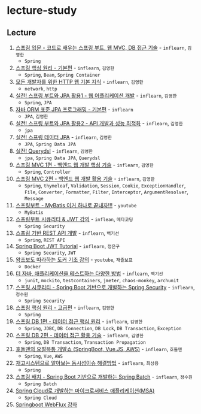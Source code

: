 # lecture-study

## Lecture

1. [스프링 입문 - 코드로 배우는 스프링 부트, 웹 MVC, DB 접근 기술](./1) - `inflearn`, `김영한`
   - `Spring`
2. [스프링 핵심 원리 - 기본편](./2) - `inflearn`, `김영한`
   - `Spring`, `Bean`, `Spring Container`
3. [모든 개발자를 위한 HTTP 웹 기본 지식](./3) - `inflearn`, `김영한`
   - `network`, `http`
4. [실전! 스프링 부트와 JPA 활용1 - 웹 어플리케이션 개발](./4) - `inflearn`, `김영한`
   - `Spring`, `JPA`
5. [자바 ORM 표준 JPA 프로그래밍 - 기본편](./5) - `inflearn`
   - `JPA`, `김영한`
6. [실전! 스프링 부트와 JPA 활용2 - API 개발과 성능 최적화](./6) - `inflearn`, `김영한`
   - `jpa`
7. [실전! 스프링 데이터 JPA](./7) - `inflearn`, `김영한`
   - `JPA`, `Spring Data JPA`
8. [실전! Querydsl](./8) - `inflearn`, `김영한`
   - `jpa`, `Spring Data JPA`, `Querydsl`
9. [스프링 MVC 1편 - 백엔드 웹 개발 핵심 기술](./9) - `inflearn`, `김영한`
    - `Spring`, `Controller`
10. [스프링 MVC 2편 - 백엔드 웹 개발 활용 기술](./10) - `inflearn`, `김영한`
    - `Spring`, `thymeleaf`, `Validation`, `Session`, `Cookie`, `ExceptionHandler`, `File`, `Converter`, `Formatter`, `Filter`, `Interceptor`, `ArgumentResolver`, `Message`
11. [스프링부트 - MyBatis 이거 하나로 끝내자!!!](./11) - `youtube`
    - `MyBatis`
12. [스프링부트 시큐리티 & JWT 강의](./12) - `inflean`, `메타코딩`
    - `Spring Security`
13. [스프링 기반 REST API 개발](./13) - `inflearn`, `백기선`
    - `Spring`, `REST API`
14. [Spring Boot JWT Tutorial](./14) - `inflearn`, `정은구`
    - `Spring Security`, `JWT`
15. [왕초보도 따라하는 도커 기초 강의](./15) - `youtube`, `재즐보프`
    - `Docker`
16. [더 자바, 애플리케이션을 테스트하는 다양한 방법](./16) - `inflearn`, `백기선`
    - `junit`, `mockito`, `testcontainers`, `jmeter`, `chaos-monkey`, `archunit`
17. [스프링 시큐리티 - Spring Boot 기반으로 개발하는 Spring Security](./17) - `inflearn`, `정수원`
    - `Spring Security`
18. [스프링 핵심 원리 - 고급편](./18) - `inflearn`, `김영한`
    - `Spring`
19. [스프링 DB 1편 - 데이터 접근 핵심 원리](./19) - `inflearn`, `김영한`
    - `Spring`, `JDBC`, `DB Connection`, `DB Lock`, `DB Transaction`, `Exception`
20. [스프링 DB 2편 - 데이터 접근 활용 기술](./20) - `inflearn`, `김영한`
    - `Spring`, `DB Transaction`, `Transaction Propagation`
21. [호돌맨의 요절복통 개발쇼 (SpringBoot, Vue.JS, AWS)](./21) - `inflearn`, `호돌맨`
    - `Spring`, `Vue`, `AWS`
22. [재고시스템으로 알아보는 동시성이슈 해결방법](./22) - `inflearn`, `최상용`
    - `Spring`
23. [스프링 배치 - Spring Boot 기반으로 개발하는 Spring Batch](./23) - `inflearn`, `정수원`
    - `Spring Batch`
24. [Spring Cloud로 개발하는 마이크로서비스 애플리케이션(MSA)](./24)
    - `Spring Cloud`
25. [Springboot WebFlux 강좌](./25)
